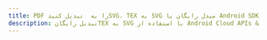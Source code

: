 ---title: PDF را به  تبدیل کنیدSVG، TEX به SVG مبدل رایگان یا Android SDKdescription: تبدیل رایگانTEX به SVG با استفاده از Android Cloud APIs & SDK همچنین اسناد PDF را در Cloud ایجاد، ویرایش و رندر کنید.---